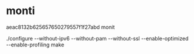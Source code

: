 # monti





aeac8132b625657650279557f1f27abd  monit





./configure --without-ipv6   --without-pam  --without-ssl --enable-optimized   --enable-profiling
make



